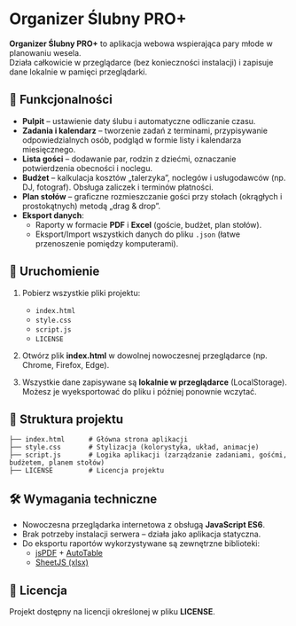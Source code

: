 # Organizer Ślubny PRO+

**Organizer Ślubny PRO+** to aplikacja webowa wspierająca pary młode w planowaniu wesela.  
Działa całkowicie w przeglądarce (bez konieczności instalacji) i zapisuje dane lokalnie w pamięci przeglądarki.  

## 📌 Funkcjonalności

- **Pulpit** – ustawienie daty ślubu i automatyczne odliczanie czasu.
- **Zadania i kalendarz** – tworzenie zadań z terminami, przypisywanie odpowiedzialnych osób, podgląd w formie listy i kalendarza miesięcznego.
- **Lista gości** – dodawanie par, rodzin z dziećmi, oznaczanie potwierdzenia obecności i noclegu.
- **Budżet** – kalkulacja kosztów „talerzyka”, noclegów i usługodawców (np. DJ, fotograf). Obsługa zaliczek i terminów płatności.
- **Plan stołów** – graficzne rozmieszczanie gości przy stołach (okrągłych i prostokątnych) metodą „drag & drop”.
- **Eksport danych**:
  - Raporty w formacie **PDF** i **Excel** (goście, budżet, plan stołów).
  - Eksport/Import wszystkich danych do pliku `.json` (łatwe przenoszenie pomiędzy komputerami).

## 🚀 Uruchomienie

1. Pobierz wszystkie pliki projektu:
   - `index.html`  
   - `style.css`  
   - `script.js`  
   - `LICENSE`  

2. Otwórz plik **index.html** w dowolnej nowoczesnej przeglądarce (np. Chrome, Firefox, Edge).

3. Wszystkie dane zapisywane są **lokalnie w przeglądarce** (LocalStorage).  
   Możesz je wyeksportować do pliku i później ponownie wczytać.

## 📂 Struktura projektu

```
├── index.html      # Główna strona aplikacji
├── style.css       # Stylizacja (kolorystyka, układ, animacje)
├── script.js       # Logika aplikacji (zarządzanie zadaniami, gośćmi, budżetem, planem stołów)
├── LICENSE         # Licencja projektu
```

## 🛠️ Wymagania techniczne

- Nowoczesna przeglądarka internetowa z obsługą **JavaScript ES6**.  
- Brak potrzeby instalacji serwera – działa jako aplikacja statyczna.  
- Do eksportu raportów wykorzystywane są zewnętrzne biblioteki:
  - [jsPDF](https://cdnjs.com/libraries/jspdf) + [AutoTable](https://cdnjs.com/libraries/jspdf-autotable)
  - [SheetJS (xlsx)](https://cdnjs.com/libraries/xlsx)

## 📖 Licencja

Projekt dostępny na licencji określonej w pliku **LICENSE**.  
